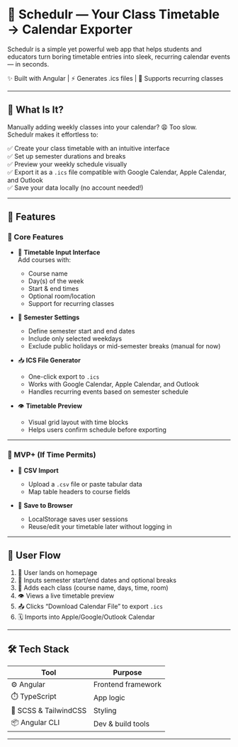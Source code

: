 # 📅 Schedulr — Your Class Timetable → Calendar Exporter

Schedulr is a simple yet powerful web app that helps students and educators turn boring timetable entries into sleek, recurring calendar events — in seconds.

✨ Built with Angular | ⚡️ Generates .ics files | 🔁 Supports recurring classes

---

## 🎯 What Is It?

Manually adding weekly classes into your calendar? 😩 Too slow.  
Schedulr makes it effortless to:

✅ Create your class timetable with an intuitive interface  
✅ Set up semester durations and breaks  
✅ Preview your weekly schedule visually  
✅ Export it as a `.ics` file compatible with Google Calendar, Apple Calendar, and Outlook  
✅ Save your data locally (no account needed!)

---

## 🚀 Features

### 🧱 Core Features

- 🧾 **Timetable Input Interface**  
  Add courses with:
  - Course name  
  - Day(s) of the week  
  - Start & end times  
  - Optional room/location  
  - Support for recurring classes  

- 📅 **Semester Settings**  
  - Define semester start and end dates  
  - Include only selected weekdays  
  - Exclude public holidays or mid-semester breaks (manual for now)

- 📥 **ICS File Generator**  
  - One-click export to `.ics`  
  - Works with Google Calendar, Apple Calendar, and Outlook  
  - Handles recurring events based on semester schedule

- 👁️ **Timetable Preview**  
  - Visual grid layout with time blocks  
  - Helps users confirm schedule before exporting

---

### 🧪 MVP+ (If Time Permits)

- 📄 **CSV Import**  
  - Upload a `.csv` file or paste tabular data  
  - Map table headers to course fields

- 💾 **Save to Browser**  
  - LocalStorage saves user sessions  
  - Reuse/edit your timetable later without logging in

---

## 🧭 User Flow

1. 👋 User lands on homepage  
2. 📆 Inputs semester start/end dates and optional breaks  
3. 🧠 Adds each class (course name, days, time, room)  
4. 👁️ Views a live timetable preview  
5. 📤 Clicks “Download Calendar File” to export `.ics`  
6. 🗓️ Imports into Apple/Google/Outlook Calendar

---

## 🛠️ Tech Stack

| Tool | Purpose |
|------|---------|
| ⚙️ Angular | Frontend framework |
| ⏱️ TypeScript | App logic |
| 🎨 SCSS & TailwindCSS | Styling |
| 📦 Angular CLI | Dev & build tools |

---

